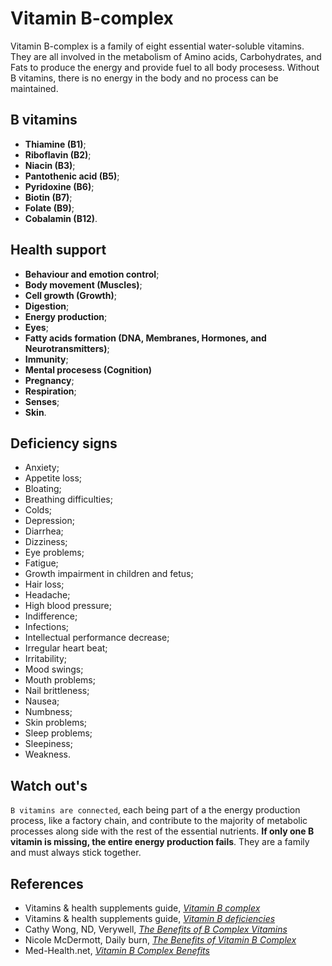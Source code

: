 # Vitamin B-complex
Vitamin B-complex is a family of eight essential water-soluble vitamins. They are all involved in the metabolism of Amino acids, Carbohydrates, and Fats to produce the energy and provide fuel to all body procesess. Without B vitamins, there is no energy in the body and no process can be maintained.

## B vitamins
- __Thiamine (B1)__;
- __Riboflavin (B2)__;
- __Niacin (B3)__;
- __Pantothenic acid (B5)__;
- __Pyridoxine (B6)__;
- __Biotin (B7)__;
- __Folate (B9)__;
- __Cobalamin (B12)__.

## Health support
- __Behaviour and emotion control__;
- __Body movement (Muscles)__;
- __Cell growth (Growth)__;
- __Digestion__;
- __Energy production__;
- __Eyes__;
- __Fatty acids formation (DNA, Membranes, Hormones, and Neurotransmitters)__;
- __Immunity__;
- __Mental procesess (Cognition)__
- __Pregnancy__;
- __Respiration__;
- __Senses__;
- __Skin__.

## Deficiency signs
- Anxiety;
- Appetite loss;
- Bloating;
- Breathing difficulties;
- Colds;
- Depression;
- Diarrhea;
- Dizziness;
- Eye problems;
- Fatigue;
- Growth impairment in children and fetus;
- Hair loss;
- Headache;
- High blood pressure;
- Indifference;
- Infections;
- Intellectual performance decrease;
- Irregular heart beat;
- Irritability;
- Mood swings;
- Mouth problems;
- Nail brittleness;
- Nausea;
- Numbness;
- Skin problems;
- Sleep problems;
- Sleepiness;
- Weakness.

## Watch out's
`B vitamins are connected`, each being part of a the energy production process, like a factory chain, and contribute to the majority of metabolic processes along side with the rest of the essential nutrients. __If only one B vitamin is missing, the entire energy production fails__. They are a family and must always stick together.

## References
- Vitamins & health supplements guide, [_Vitamin B complex_](http://www.vitamins-supplements.org/vitamin-B.php)
- Vitamins & health supplements guide, [_Vitamin B deficiencies_](http://www.vitamins-supplements.org/vitamin-B-deficiency.php)
- Cathy Wong, ND, Verywell, [_The Benefits of B Complex Vitamins_](https://www.verywell.com/b-complex-vitamins-89411)
- Nicole McDermott, Daily burn, [_The Benefits of Vitamin B Complex_](http://dailyburn.com/life/health/benefits-vitamin-b-complex/)
- Med-Health.net, [_Vitamin B Complex Benefits_](http://www.med-health.net/B-Complex-Benefits.html)
